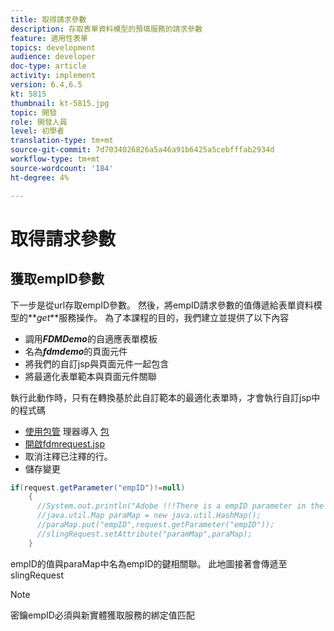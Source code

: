 ```yaml
---
title: 取得請求參數
description: 存取表單資料模型的預填服務的請求參數
feature: 適用性表單
topics: development
audience: developer
doc-type: article
activity: implement
version: 6.4,6.5
kt: 5815
thumbnail: kt-5815.jpg
topic: 開發
role: 開發人員
level: 初學者
translation-type: tm+mt
source-git-commit: 7d7034026826a5a46a91b6425a5cebfffab2934d
workflow-type: tm+mt
source-wordcount: '184'
ht-degree: 4%

---
```


# 取得請求參數

## 獲取empID參數

下一步是從url存取empID參數。 然後，將empID請求參數的值傳遞給表單資料模型的&#x200B;**_get_**服務操作。
為了本課程的目的，我們建立並提供了以下內容

* 調用&#x200B;**_FDMDemo_**&#x200B;的自適應表單模板
* 名為&#x200B;**_fdmdemo_**&#x200B;的頁面元件
* 將我們的自訂jsp與頁面元件一起包含
* 將最適化表單範本與頁面元件關聯

執行此動作時，只有在轉換基於此自訂範本的最適化表單時，才會執行自訂jsp中的程式碼

* [使用包管](assets/template-page-component.zip) 理器導入 [包](http://localhost:4502/crx/packmgr/index.jsp)
* [開啟fdmrequest.jsp](http://localhost:4502/crx/de/index.jsp#/apps/fdmdemo/component/page/fdmdemo/fdmrequest.jsp)
* 取消注釋已注釋的行。
* 儲存變更

```java
if(request.getParameter("empID")!=null)
    {
      //System.out.println("Adobe !!!There is a empID parameter in the request "+request.getParameter("empID"));
      //java.util.Map paraMap = new java.util.HashMap();
      //paraMap.put("empID",request.getParameter("empID"));
      //slingRequest.setAttribute("paramMap",paraMap);
    }
```

empID的值與paraMap中名為empID的鍵相關聯。 此地圖接著會傳遞至slingRequest

>[!NOTE]
>
>密鑰empID必須與新實體獲取服務的綁定值匹配
